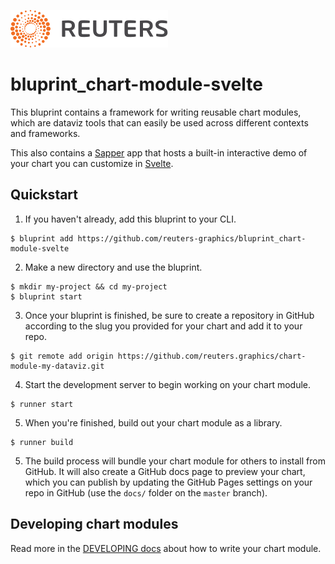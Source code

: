 ![](./badge.svg)

# bluprint_chart-module-svelte

This bluprint contains a framework for writing reusable chart modules, which are dataviz tools that can easily be used across different contexts and frameworks.

This also contains a [Sapper](https://sapper.svelte.dev/) app that hosts a built-in interactive demo of your chart you can customize in [Svelte](https://svelte.dev/).

## Quickstart

1. If you haven't already, add this bluprint to your CLI.

  ```
  $ bluprint add https://github.com/reuters-graphics/bluprint_chart-module-svelte
  ```

2. Make a new directory and use the bluprint.

  ```
  $ mkdir my-project && cd my-project
  $ bluprint start
  ```
3. Once your bluprint is finished, be sure to create a repository in GitHub according to the slug you provided for your chart and add it to your repo.

  ```
  $ git remote add origin https://github.com/reuters.graphics/chart-module-my-dataviz.git
  ```


4. Start the development server to begin working on your chart module.

  ```
  $ runner start
  ```

5. When you're finished, build out your chart module as a library.

  ```
  $ runner build
  ```

5. The build process will bundle your chart module for others to install from GitHub. It will also create a GitHub docs page to preview your chart, which you can publish by updating the GitHub Pages settings on your repo in GitHub (use the `docs/` folder on the `master` branch).


## Developing chart modules

Read more in the [DEVELOPING docs](./DEVELOPING.md) about how to write your chart module.
